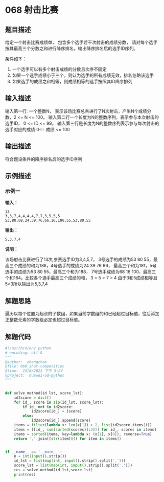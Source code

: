 # 068 射击比赛

## 题目描述

给定一个射击比赛成绩单，
包含多个选手若干次射击的成绩分数，
请对每个选手按其最高三个分数之和进行降序排名，输出降序排名后的选手ID序列。

条件如下：
1. 一个选手可以有多个射击成绩的分数且次序不固定
2. 如果一个选手成绩小于三个，则认为选手的所有成绩无效，排名忽略该选手
3. 如果选手的成绩之和相等，则成绩相等的选手按照其ID降序排列

## 输入描述
输入第一行: 一个整数N，
表示该场比赛总共进行了N次射击，产生N个成绩分数，2 <= N <= 100。
输入第二行一个长度为N的整数序列，表示参与本次射击的选手ID，
0 <= ID <= 99，
输入第三行是长度为N的整数序列表示参与每次射击的选手对应的成绩 0<= 成绩 <= 100

## 输出描述
符合题设条件的降序排名后的选手ID序列

## 示例描述

### 示例一

**输入：**
```text
13
3,3,7,4,4,4,4,7,7,3,5,5,5
53,80,68,24,39,76,66,16,100,55,53,80,55
```

**输出：**
```text
5,3,7,4
```
**说明：**

该场射击比赛进行了13次,参赛选手ID为3,4,5,7，
3号选手的成绩为53 80 55，最高三个成绩的和为188，4号选手的成绩为24 39 76 66，
最高三个和为181，5号选手的成绩为53 80 55，最高三个和为188，
7号选手成绩为68 16 100，最高三个和184。比较各个选手最高三个成绩的和，
3 = 5 > 7 > 4
由于3和5成绩相等且5>3所以输出为5,3,7,4

## 解题思路
遍历以每个位置为起点的子数组，如果当前字数组的和已经超过目标值，往后添加正整数元素的字数组必定也超过目标值。
   

## 解题代码

```python
#!/usr/bin/env python
# encoding: utf-8
"""
@author:  zhangchao
@file: 068_shot-competition
@time:  23/8/2023 下午 5:24
@project:  huawei-od-python 
"""


def solve_method(id_lst, score_lst):
    id2score = dict()
    for id_, score in zip(id_lst, score_lst):
        if id_ not in id2score:
            id2score[id_] = [score]
        else:
            id2score[id_].append(score)
    items = filter(lambda x: len(x[1]) > 2, list(id2score.items()))
    items = [[id_, sum(sorted(scores)[:3])] for id_, scores in items]
    items = sorted(items, key=lambda x: (x[1], x[0]), reverse=True)
    return ','.join([str(item[0]) for item in items])


if __name__ == '__main__':
    n = int(input().strip())
    id_lst = list(map(int, input().strip().split(',')))
    score_lst = list(map(int, input().strip().split(',')))
    res = solve_method(id_lst,score_lst)
    print(res)


```

